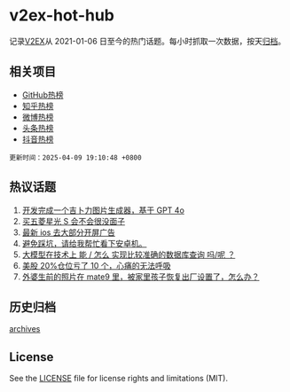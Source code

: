 # v2ex-hot-hub

 记录[V2EX](https://www.v2ex.com/)从 2021-01-06 日至今的热门话题。每小时抓取一次数据，按天[归档](archives)。
 
 ## 相关项目

- [GitHub热榜](https://github.com/lonnyzhang423/github-hot-hub)
- [知乎热榜](https://github.com/lonnyzhang423/zhihu-hot-hub)
- [微博热榜](https://github.com/lonnyzhang423/weibo-hot-hub)
- [头条热榜](https://github.com/lonnyzhang423/toutiao-hot-hub)
- [抖音热榜](https://github.com/lonnyzhang423/douyin-hot-hub)


 `更新时间：2025-04-09 19:10:48 +0800`

## 热议话题

1. [开发完成一个吉卜力图片生成器，基于 GPT 4o](https://www.v2ex.com/t/1124154)
1. [买五菱星光 S 会不会很没面子](https://www.v2ex.com/t/1124229)
1. [最新 ios 去大部分开屏广告](https://www.v2ex.com/t/1124220)
1. [避免踩坑，请给我帮忙看下安卓机。](https://www.v2ex.com/t/1124188)
1. [大模型在技术上 能 / 怎么 实现比较准确的数据库查询 吗/呢 ？](https://www.v2ex.com/t/1124121)
1. [美股 20%仓位亏了 10 个，心痛的无法呼吸](https://www.v2ex.com/t/1124192)
1. [外婆生前的照片在 mate9 里，被家里孩子恢复出厂设置了，怎么办？](https://www.v2ex.com/t/1124080)

## 历史归档

[archives](archives)

## License

See the [LICENSE](LICENSE) file for license rights and limitations (MIT).

